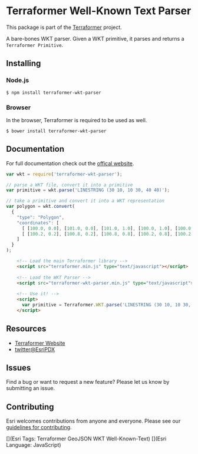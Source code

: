 # Terraformer Well-Known Text Parser

This package is part of the [Terraformer](http://terraformer.io) project.

A bare-bones WKT parser.  Given a WKT primitive, it parses and returns a `Terraformer Primitive`.

## Installing

### Node.js

    $ npm install terraformer-wkt-parser

### Browser

In the browser, Terraformer is required to be used as well.

    $ bower install terraformer-wkt-parser

## Documentation

For full documentation check out the [offical website](http://terraformer.io/wkt-parser/).

```js
var wkt = require('terraformer-wkt-parser');

// parse a WKT file, convert it into a primitive
var primitive = wkt.parse('LINESTRING (30 10, 10 30, 40 40)');

// take a primitive and convert it into a WKT representation
var polygon = wkt.convert(
  {
    "type": "Polygon",
    "coordinates": [
      [ [100.0, 0.0], [101.0, 0.0], [101.0, 1.0], [100.0, 1.0], [100.0, 0.0] ],
      [ [100.2, 0.2], [100.8, 0.2], [100.8, 0.8], [100.2, 0.8], [100.2, 0.2] ]
    ]
  }
);
```

```html
    <!-- Load the main Terraformer library -->
    <script src="terraformer.min.js" type="text/javascript"></script>
    
    <!-- Load the WKT Parser -->
    <script src="terraformer-wkt-parser.min.js" type="text/javascript"></script>
    
    <!-- Use it! -->
    <script>
      var primitive = Terraformer.WKT.parse('LINESTRING (30 10, 10 30, 40 40)');
    </script>
```

## Resources

* [Terraformer Website](http://terraformer.io)
* [twitter@EsriPDX](http://twitter.com/esripdx)

## Issues

Find a bug or want to request a new feature?  Please let us know by submitting an issue.

## Contributing

Esri welcomes contributions from anyone and everyone. Please see our [guidelines for contributing](https://github.com/esri/contributing).

[](Esri Tags: Terraformer GeoJSON WKT Well-Known-Text)
[](Esri Language: JavaScript)